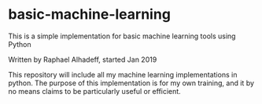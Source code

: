 # basic-machine-learning
This is a simple implementation for basic machine learning tools using Python

Written by Raphael Alhadeff, started Jan 2019

This repository will include all my machine learning implementations in python. The purpose of this implementation is for my own training, and it by no means claims to be particularly useful or efficient.
